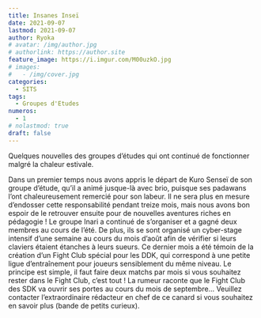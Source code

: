 ```yaml
---
title: Insanes Inseï
date: 2021-09-07
lastmod: 2021-09-07
author: Ryoka
# avatar: /img/author.jpg
# authorlink: https://author.site
feature_image: https://i.imgur.com/M00uzkO.jpg
# images:
#   - /img/cover.jpg
categories:
  - SITS
tags:
  - Groupes d'Etudes
numeros: 
  - 1
# nolastmod: true
draft: false
---
```


Quelques nouvelles des groupes d’études qui ont continué de fonctionner malgré la chaleur estivale. 

<!--more-->

Dans un premier temps nous avons appris le départ de Kuro Senseï de son groupe d’étude, qu’il a animé jusque-là avec brio, puisque ses padawans l’ont chaleureusement remercié pour son labeur. Il ne sera plus en mesure d’endosser cette responsabilité pendant treize mois, mais nous avons bon espoir de le retrouver ensuite pour de nouvelles aventures riches en pédagogie !
Le groupe Inari a continué de s’organiser et a gagné deux membres au cours de l’été. De plus, ils se sont organisé un cyber-stage intensif d’une semaine au cours du mois d’août afin de vérifier si leurs claviers étaient étanches à leurs sueurs.
Ce dernier mois a été témoin de la création d’un Fight Club spécial pour les DDK, qui correspond à une petite ligue d’entraînement pour joueurs sensiblement du même niveau. Le principe est simple, il faut faire deux matchs par mois si vous souhaitez rester dans le Fight Club, c’est tout ! La rumeur raconte que le Fight Club des SDK va ouvrir ses portes au cours du mois de septembre… Veuillez contacter l’extraordinaire rédacteur en chef de ce canard si vous souhaitez en savoir plus (bande de petits curieux).

